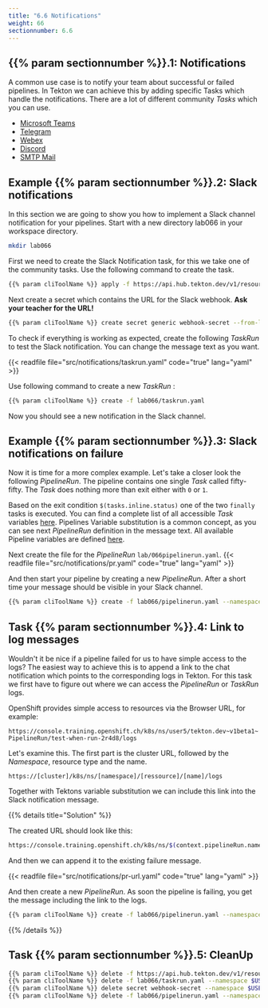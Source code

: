 ```yaml
---
title: "6.6 Notifications"
weight: 66
sectionnumber: 6.6
---
```



## {{% param sectionnumber %}}.1: Notifications

A common use case is to notify your team about successful or failed pipelines. In Tekton we can achieve this by adding specific Tasks which handle the notifications. There are a lot of different community *Tasks* which you can use.

* [Microsoft Teams](https://github.com/tektoncd/catalog/tree/main/task/send-to-microsoft-teams/0.1)
* [Telegram](https://github.com/tektoncd/catalog/tree/main/task/send-to-telegram/0.1)
* [Webex](https://github.com/tektoncd/catalog/tree/main/task/send-to-webex-room/0.1)
* [Discord](https://github.com/tektoncd/catalog/tree/main/task/send-to-webhook-discord/0.1)
* [SMTP Mail](https://github.com/tektoncd/catalog/tree/main/task/sendmail)


## Example {{% param sectionnumber %}}.2: Slack notifications

In this section we are going to show you how to implement a Slack channel notification for your pipelines.
Start with a new directory lab066 in your workspace directory.

```bash
mkdir lab066
```

First we need to create the Slack Notification task, for this we take one of the community tasks. Use the following command to create the task.

```bash
{{% param cliToolName %}} apply -f https://api.hub.tekton.dev/v1/resource/tekton/task/send-to-webhook-slack/0.1/raw --namespace $USER 
```

Next create a secret which contains the URL for the Slack webhook. **Ask your teacher for the URL!**

```bash
{{% param cliToolName %}} create secret generic webhook-secret --from-literal=url=<ask your teacher for url> --namespace $USER 
```

To check if everything is working as expected, create the following *TaskRun* to test the Slack notification.
You can change the message text as you want.

{{< readfile file="src/notifications/taskrun.yaml"  code="true" lang="yaml"  >}}

Use following command to create a new *TaskRun* :

```bash
{{% param cliToolName %}} create -f lab066/taskrun.yaml
```

Now you should see a new notification in the Slack channel.


## Example {{% param sectionnumber %}}.3: Slack notifications on failure

Now it is time for a more complex example. Let's take a closer look the following *PipelineRun*.
The pipeline contains one single *Task* called fifty-fifty. The *Task* does nothing more than exit either with `0` or `1`.

Based on the exit condition `$(tasks.inline.status)` one of the two `finally` tasks is executed.
You can find a complete list of all accessible *Task* variables [here](https://tekton.dev/docs/pipelines/variables/#variables-available-in-a-task).
Pipelines Variable substitution is a common concept, as you can see next *PipelineRun* definition in the message text. All available Pipeline variables are defined [here](https://tekton.dev/docs/pipelines/variables/#variables-available-in-a-pipeline).

Next create the file for the *PipelineRun* `lab/066pipelinerun.yaml`.
{{< readfile file="src/notifications/pr.yaml" code="true" lang="yaml"  >}}

And then start your pipeline by creating a new *PipelineRun*. After a short time your message should be visible in your Slack channel.
```bash
{{% param cliToolName %}} create -f lab066/pipelinerun.yaml --namespace $USER 
```


## Task {{% param sectionnumber %}}.4: Link to log messages

Wouldn't it be nice if a pipeline failed for us to have simple access to the logs?
The easiest way to achieve this is to append a link to the chat notification which points to the corresponding logs in Tekton.
For this task we first have to figure out  where we can access the *PipelineRun* or *TaskRun* logs.

OpenShift provides simple access to resources via the Browser URL, for example:

`https://console.training.openshift.ch/k8s/ns/user5/tekton.dev~v1beta1~PipelineRun/test-when-run-2r4d8/logs`

Let's examine this. The first part is the cluster URL, followed by the *Namespace*, resource type and the name.

`https://[cluster]/k8s/ns/[namespace]/[ressource]/[name]/logs`

Together with Tektons variable substitution we can include this link into the Slack notification message.

{{% details title="Solution" %}}

The created URL should look like this:

```bash
https://console.training.openshift.ch/k8s/ns/$(context.pipelineRun.namespace)/tekton.dev~v1beta1~PipelineRun/$(context.pipelineRun.name)/logs
```

And then we can append it to the existing failure message.

{{< readfile file="src/notifications/pr-url.yaml"  code="true" lang="yaml"  >}}

And then create a new *PipelineRun*. As soon the pipeline is failing, you get the message including the link to the logs.
```bash
{{% param cliToolName %}} create -f lab066/pipelinerun.yaml --namespace $USER 
```

{{% /details %}}


## Task {{% param sectionnumber %}}.5: CleanUp

```bash
{{% param cliToolName %}} delete -f https://api.hub.tekton.dev/v1/resource/tekton/task/send-to-webhook-slack/0.1/raw --namespace $USER 
{{% param cliToolName %}} delete -f lab066/taskrun.yaml --namespace $USER 
{{% param cliToolName %}} delete secret webhook-secret --namespace $USER 
{{% param cliToolName %}} delete -f lab066/pipelinerun.yaml --namespace $USER 
```
